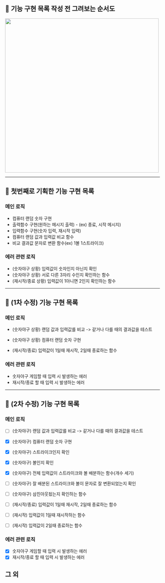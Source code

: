 ## 🚀 기능 구현 목록 작성 전 그려보는 순서도

<img height = "500px" src = "https://user-images.githubusercontent.com/78203399/199640064-aa23b782-a396-4f09-85e8-f99ccab57730.png" />

---

## 🚀 첫번째로 기획한 기능 구현 목록

### 메인 로직

- 컴퓨터 랜덤 숫자 구현
- 출력함수 구현(원하는 메시지 출력) - (ex) 종료, 시작 메시지)
- 입력함수 구현(숫자 입력, 재시작 입력)
- 컴퓨터 랜덤 값과 입력값 비교 함수
- 비교 결과값 문자로 변환 함수(ex) 1볼 1스트라이크)

### 에러 관련 로직

- (숫자야구 상황) 입력값이 숫자인지 아닌지 확인
- (숫자야구 상황) 서로 다른 3자리 수인지 확인하는 함수
- (재시작/종료 상황) 입력값이 1아니면 2인지 확인하는 함수

---

## 🚀 (1차 수정) 기능 구현 목록

### 메인 로직

- (숫자야구 상황) 랜덤 값과 입력값를 비교 -> 같거나 다를 때의 결과값을 테스트
- (숫자야구 상황) 컴퓨터 랜덤 숫자 구현

- (재시작/종료) 입력값이 1일때 재시작, 2일때 종료하는 함수

### 에러 관련 로직

- 숫자야구 게임할 때 입력 시 발생하는 에러
- 재시작/종료 할 때 입력 시 발생하는 에러

---

## 🚀 (2차 수정) 기능 구현 목록

### 메인 로직

- [ ] (숫자야구) 랜덤 값과 입력값를 비교 -> 같거나 다를 때의 결과값을 테스트
- [x] (숫자야구) 컴퓨터 랜덤 숫자 구현
- [x] (숫자야구) 스트라이크인지 확인
- [x] (숫자야구) 볼인지 확인
- [x] (숫자야구) 전체 입력값이 스트라이크와 볼 배분하는 함수(개수 세기)
- [ ] (숫자야구) 잘 배분된 스트라이크와 볼이 문자로 잘 변환되었는지 확인

- [ ] (숫자야구) 삼진아웃됬는지 확인하는 함수

- [ ] (재시작/종료) 입력값이 1일때 재시작, 2일때 종료하는 함수
- [ ] (재시작) 입력값이 1일때 재시작하는 함수
- [ ] (재시작) 입력값이 2일때 종료하는 함수

### 에러 관련 로직

- [x] 숫자야구 게임할 때 입력 시 발생하는 에러
- [x] 재시작/종료 할 때 입력 시 발생하는 에러

## 그 외
